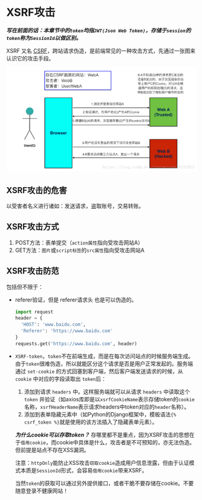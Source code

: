 # XSRF攻击

***写在前面的话：本章节中的`token`均指`JWT(Json Web Token)`，存储于`session`的`token`称为`SessionId`以做区别。***

XSRF 又名 [CSRF](https://developer.mozilla.org/en-US/docs/Learn/Server-side/First_steps/Website_security#Cross-Site_Request_Forgery_(CSRF))，跨站请求伪造，是前端常见的一种攻击方式，先通过一张图来认识它的攻击手段。

![xsrf](../../../.imgs/web-safe-xsrf.png)

## XSRF攻击的危害

以受害者名义进行诸如：发送请求，盗取账号，交易转账。

## XSRF攻击方式

1. POST方法：表单提交（`action属性`指向受攻击网站A）
2. GET方法：`图片`或`script标签`的`src属性`指向受攻击网站A

## XSRF攻击防范

包括但不限于：

- referer验证，但是 referer请求头 也是可以伪造的。

  ```py
  import request
  header = {
    'HOST': 'www.baidu.com',
    'Referer': 'https://www.baidu.com'
  }
  requests.get('https://www.baidu.com', header)
  ```

- `XSRF-token`，`token`不在前端生成，而是在每次访问站点的时候服务端生成。由于`token`很难伪造，所以就能区分这个请求是否是用户正常发起的。服务端通过 `set-cookie` 的方式回塞到客户端，然后客户端发送请求的时候，从 `cookie` 中对应的字段读取出 `token`后：
  1. 添加到请求 `headers` 中。这样服务端就可以从请求 `headers` 中读取这个 `token` 并验证（如axios库即是以`xsrfCookieName`表示存储token的`cookie`名称，`xsrfHeaderName`表示请求headers中token对应的`header`名称）。
  2. 添加到表单隐藏元素中（如Python的Django框架中，模板语法`{% csrf_token %}`就是使用的该方法插入了隐藏表单元素）。

  ***为什么cookie可以存取token？*** 存哪里都不是重点，因为XSRF攻击的思想在于`借用cookie`，而cookie中具体是什么，攻击者是不可预知的，亦无法伪造。但前提是站点不存在XSS漏洞。

  注意：`httpOnly`能防止XSS攻击`窃取cookie`造成用户信息泄露，但由于认证模式本质是`SessionId`形式，会容易`借用cookie`带来XSRF。

  当然`token`的获取可以通过另外提供接口，或者干脆不要存储在cookie。不要随意登录不健康网站！
